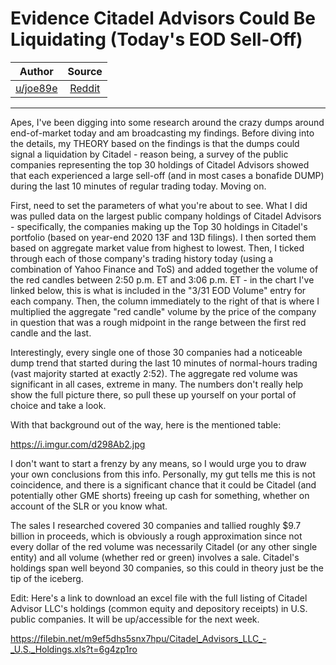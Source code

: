 Evidence Citadel Advisors Could Be Liquidating (Today's EOD Sell-Off)
=====================================================================

| Author       | Source       | 
| :-------------: |:-------------:|
|  [u/joe89e](https://www.reddit.com/user/joe89e/) | [Reddit](https://www.reddit.com/user/joe89e/comments/mhk7uj/evidence_citadel_advisors_could_be_liquidating/) | 

---

Apes, I've been digging into some research around the crazy dumps around end-of-market today and am broadcasting my findings. Before diving into the details, my THEORY based on the findings is that the dumps could signal a liquidation by Citadel - reason being, a survey of the public companies representing the top 30 holdings of Citadel Advisors showed that each experienced a large sell-off (and in most cases a bonafide DUMP) during the last 10 minutes of regular trading today. Moving on.

First, need to set the parameters of what you're about to see. What I did was pulled data on the largest public company holdings of Citadel Advisors - specifically, the companies making up the Top 30 holdings in Citadel's portfolio (based on year-end 2020 13F and 13D filings). I then sorted them based on aggregate market value from highest to lowest. Then, I ticked through each of those company's trading history today (using a combination of Yahoo Finance and ToS) and added together the volume of the red candles between 2:50 p.m. ET and 3:06 p.m. ET - in the chart I've linked below, this is what is included in the "3/31 EOD Volume" entry for each company. Then, the column immediately to the right of that is where I multiplied the aggregate "red candle" volume by the price of the company in question that was a rough midpoint in the range between the first red candle and the last.

Interestingly, every single one of those 30 companies had a noticeable dump trend that started during the last 10 minutes of normal-hours trading (vast majority started at exactly 2:52). The aggregate red volume was significant in all cases, extreme in many. The numbers don't really help show the full picture there, so pull these up yourself on your portal of choice and take a look.

With that background out of the way, here is the mentioned table:

<https://i.imgur.com/d298Ab2.jpg>

I don't want to start a frenzy by any means, so I would urge you to draw your own conclusions from this info. Personally, my gut tells me this is not coincidence, and there is a significant chance that it could be Citadel (and potentially other GME shorts) freeing up cash for something, whether on account of the SLR or you know what.

The sales I researched covered 30 companies and tallied roughly $9.7 billion in proceeds, which is obviously a rough approximation since not every dollar of the red volume was necessarily Citadel (or any other single entity) and all volume (whether red or green) involves a sale. Citadel's holdings span well beyond 30 companies, so this could in theory just be the tip of the iceberg.

Edit: Here's a link to download an excel file with the full listing of Citadel Advisor LLC's holdings (common equity and depository receipts) in U.S. public companies. It will be up/accessible for the next week.

<https://filebin.net/m9ef5dhs5snx7hpu/Citadel_Advisors_LLC_-_U.S._Holdings.xls?t=6g4zp1ro>
